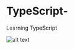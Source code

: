 # TypeScript-
Learning TypeScript 

![alt text]([(https://tse4.mm.bing.net/th?id=OIP.p8WclYBJsshSZW10YcTDUwHaD4&pid=Api&P=0&h=180)https://tse4.mm.bing.net/th?id=OIP.p8WclYBJsshSZW10YcTDUwHaD4&pid=Api&P=0&h=180])


